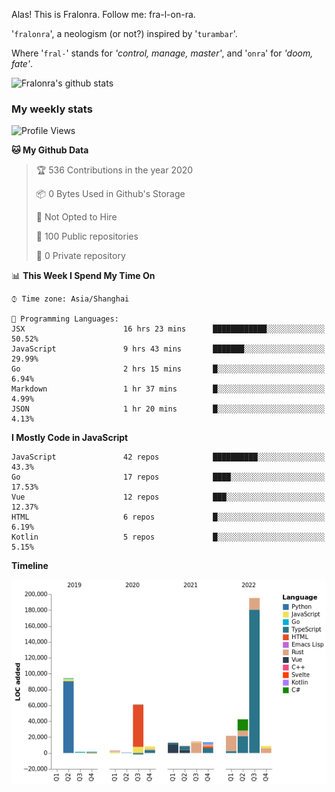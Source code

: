 Alas! This is Fralonra. Follow me: fra-l-on-ra.

'`fralonra`', a neologism (or not?) inspired by '`turambar`'.

Where '`fral-`' stands for *'control, manage, master'*, and '`onra`' for *'doom, fate'*.

![Fralonra's github stats](https://github-readme-stats.vercel.app/api?username=fralonra)

### My weekly stats

<!--START_SECTION:waka-->
![Profile Views](http://img.shields.io/badge/Profile%20Views-1-blue)

**🐱 My Github Data** 

> 🏆 536 Contributions in the year 2020
 > 
> 📦 0 Bytes Used in Github's Storage 
 > 
> 🚫 Not Opted to Hire
 > 
> 📜 100 Public repositories
 > 
> 🔑 0 Private repository 
 > 
📊 **This Week I Spend My Time On** 

```text
⌚︎ Time zone: Asia/Shanghai

💬 Programming Languages: 
JSX                      16 hrs 23 mins      ████████████░░░░░░░░░░░░░   50.52% 
JavaScript               9 hrs 43 mins       ███████░░░░░░░░░░░░░░░░░░   29.99% 
Go                       2 hrs 15 mins       █░░░░░░░░░░░░░░░░░░░░░░░░   6.94% 
Markdown                 1 hr 37 mins        █░░░░░░░░░░░░░░░░░░░░░░░░   4.99% 
JSON                     1 hr 20 mins        █░░░░░░░░░░░░░░░░░░░░░░░░   4.13%

```

**I Mostly Code in JavaScript** 

```text
JavaScript               42 repos            ██████████░░░░░░░░░░░░░░░   43.3% 
Go                       17 repos            ████░░░░░░░░░░░░░░░░░░░░░   17.53% 
Vue                      12 repos            ███░░░░░░░░░░░░░░░░░░░░░░   12.37% 
HTML                     6 repos             █░░░░░░░░░░░░░░░░░░░░░░░░   6.19% 
Kotlin                   5 repos             █░░░░░░░░░░░░░░░░░░░░░░░░   5.15%

```


**Timeline**

![Chart not found](https://github.com/fralonra/fralonra/blob/master/charts/bar_graph.png) 


<!--END_SECTION:waka-->